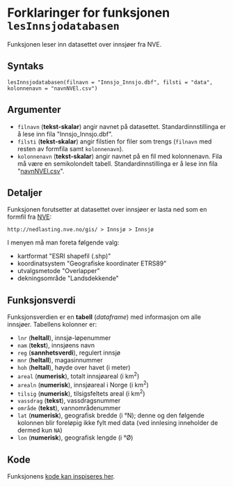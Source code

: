 # Forklaringer for funksjonen `lesInnsjodatabasen`

Funksjonen leser inn datasettet over innsjøer fra NVE.


## Syntaks

```{r}
lesInnsjodatabasen(filnavn = "Innsjo_Innsjo.dbf", filsti = "data", kolonnenavn = "navnNVEl.csv")
```


## Argumenter

* `filnavn` (**tekst-skalar**) angir navnet på datasettet. Standardinnstillinga er å lese inn fila "Innsjo_Innsjo.dbf".
* `filsti` (**tekst-skalar**) angir filstien for filer som trengs (`filnavn` med resten av formfila samt `kolonnenavn`).
* `kolonnenavn` (**tekst-skalar**) angir navnet på en fil med kolonnenavn. Fila må være en semikolondelt tabell. Standardinnstillinga er å lese inn fila "[navnNVEl.csv](../data/navnNVEl.csv)".


## Detaljer

Funksjonen forutsetter at datasettet over innsjøer er lasta ned som en formfil fra [NVE](http://nedlasting.nve.no/gis/):

`http://nedlasting.nve.no/gis/ > Innsjø > Innsjø`

I menyen må man foreta følgende valg:

- kartformat "ESRI shapefil (.shp)"
- koordinatsystem "Geografiske koordinater ETRS89"
- utvalgsmetode "Overlapper"
- dekningsområde "Landsdekkende"


## Funksjonsverdi

Funksjonsverdien er en **tabell** (_dataframe_) med informasjon om alle innsjøer. Tabellens kolonner er:

- `lnr` (**heltall**), innsjø-løpenummer
- `nam` (**tekst**), innsjøens navn
- `reg` (**sannhetsverdi**), regulert innsjø
- `mnr` (**heltall**), magasinnummer
- `hoh` (**heltall**), høyde over havet (i meter)
- `areal` (**numerisk**), totalt innsjøareal (i km<sup>2</sup>)
- `arealn` (**numerisk**), innsjøareal i Norge (i km<sup>2</sup>)
- `tilsig` (**numerisk**), tilsigsfeltets areal (i km<sup>2</sup>)
- `vassdrag` (**tekst**), vassdragsnummer
- `område` (**tekst**), vannområdenummer
- `lat` (**numerisk**), geografisk bredde (i &deg;N); denne og den følgende kolonnen blir foreløpig ikke fylt med data (ved innlesing inneholder de dermed kun `NA`)
- `lon` (**numerisk**), geografisk lengde (i &deg;Ø)


## Kode

Funksjonens [kode kan inspiseres her](../R/lesInnsjodatabasen.R).

